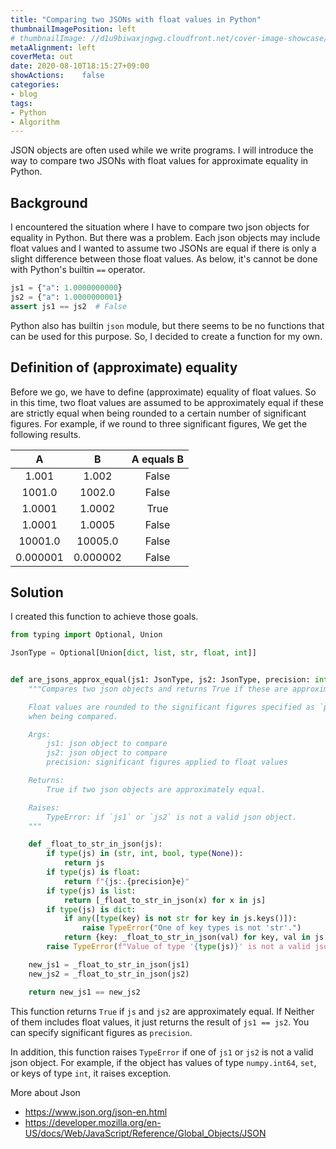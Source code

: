 ```yaml
---
title: "Comparing two JSONs with float values in Python"
thumbnailImagePosition: left
# thumbnailImage: //d1u9biwaxjngwg.cloudfront.net/cover-image-showcase/city-750.jpg
metaAlignment: left
coverMeta: out
date: 2020-08-10T18:15:27+09:00
showActions:    false
categories:
- blog
tags:
- Python
- Algorithm
---
```


JSON objects are often used while we write programs. 
I will introduce the way to compare two JSONs with float values for approximate equality in Python.
<!--more-->

## Background
I encountered the situation where I have to compare two json objects for equality in Python.
But there was a problem.
Each json objects may include float values and I wanted to assume two JSONs are equal if there is only a slight difference between those float values.
As below, it's cannot be done with Python's builtin `==` operator.

```python
js1 = {"a": 1.0000000000}
js2 = {"a": 1.0000000001}
assert js1 == js2  # False
```

Python also has builtin `json` module, but there seems to be no functions that can be used for this purpose.
So, I decided to create a function for my own.

## Definition of (approximate) equality
Before we go, we have to define (approximate) equality of float values.
So in this time, two float values are assumed to be approximately equal if these are strictly equal when being rounded to a certain number of significant figures.
For example, if we round to three significant figures, We get the following results.

|A|B|A equals B|
|:-:|:-:|:-:|
|1.001|1.002|False|
|1001.0|1002.0|False|
|1.0001|1.0002|True|
|1.0001|1.0005|False|
|10001.0|10005.0|False|
|0.000001|0.000002|False|

## Solution
I created this function to achieve those goals.

```python
from typing import Optional, Union

JsonType = Optional[Union[dict, list, str, float, int]]


def are_jsons_approx_equal(js1: JsonType, js2: JsonType, precision: int) -> bool:
    """Compares two json objects and returns True if these are approximately equal.

    Float values are rounded to the significant figures specified as `precision`
    when being compared.

    Args:
        js1: json object to compare
        js2: json object to compare
        precision: significant figures applied to float values

    Returns:
        True if two json objects are approximately equal.

    Raises:
        TypeError: if `js1` or `js2` is not a valid json object.
    """

    def _float_to_str_in_json(js):
        if type(js) in (str, int, bool, type(None)):
            return js
        if type(js) is float:
            return f"{js:.{precision}e}"
        if type(js) is list:
            return [_float_to_str_in_json(x) for x in js]
        if type(js) is dict:
            if any([type(key) is not str for key in js.keys()]):
                raise TypeError("One of key types is not 'str'.")
            return {key: _float_to_str_in_json(val) for key, val in js.items()}
        raise TypeError(f"Value of type '{type(js)}' is not a valid json object.")

    new_js1 = _float_to_str_in_json(js1)
    new_js2 = _float_to_str_in_json(js2)

    return new_js1 == new_js2
```

This function returns `True` if `js` and `js2` are approximately equal.
If Neither of them includes float values, it just returns the result of `js1 == js2`.
You can specify significant figures as `precision`.

In addition, this function raises `TypeError` if one of `js1` or `js2` is not a valid json object.
For example, if the object has values of type `numpy.int64`, `set`, or keys of type `int`, it raises exception.

More about Json 
- https://www.json.org/json-en.html
- https://developer.mozilla.org/en-US/docs/Web/JavaScript/Reference/Global_Objects/JSON

